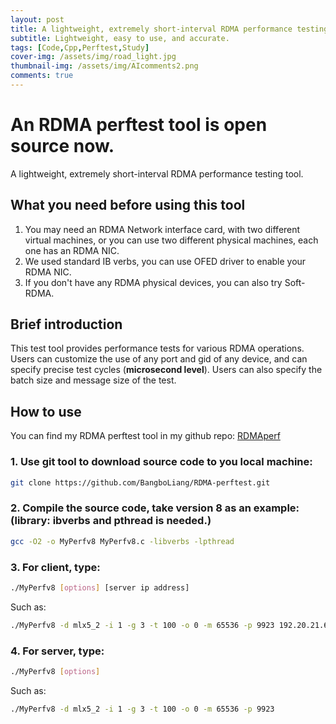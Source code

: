 ```yaml
---
layout: post
title: A lightweight, extremely short-interval RDMA performance testing tool!
subtitle: Lightweight, easy to use, and accurate.
tags: [Code,Cpp,Perftest,Study]
cover-img: /assets/img/road_light.jpg
thumbnail-img: /assets/img/AIcomments2.png
comments: true
---
```


# An RDMA perftest tool is open source now.

A lightweight, extremely short-interval RDMA performance testing tool.

## What you need before using this tool
1. You may need an RDMA Network interface card, with two different virtual machines, or you can use two different physical machines, each one has an RDMA NIC.
2. We used standard IB verbs, you can use OFED driver to enable your RDMA NIC.
3. If you don't have any RDMA physical devices, you can also try Soft-RDMA.

## Brief introduction
This test tool provides performance tests for various RDMA operations. Users can customize the use of any port and gid of any device, and can specify precise test cycles (**microsecond level**). Users can also specify the batch size and message size of the test.


## How to use
You can find my RDMA perftest tool in my github repo:
[RDMAperf](https://github.com/BangboLiang/RDMA-perftest "Very useful tool")


### 1. Use git tool to download source code to you local machine:
```bash
git clone https://github.com/BangboLiang/RDMA-perftest.git
```

### 2. Compile the source code, take version 8 as an example: (library: ibverbs and pthread is needed.)
```bash
gcc -O2 -o MyPerfv8 MyPerfv8.c -libverbs -lpthread
```
### 3. For client, type:
```bash
./MyPerfv8 [options] [server ip address]
```
Such as:
```bash
./MyPerfv8 -d mlx5_2 -i 1 -g 3 -t 100 -o 0 -m 65536 -p 9923 192.20.21.6
```
### 4. For server, type:
```bash
./MyPerfv8 [options]
```
Such as:
```bash
./MyPerfv8 -d mlx5_2 -i 1 -g 3 -t 100 -o 0 -m 65536 -p 9923
```

